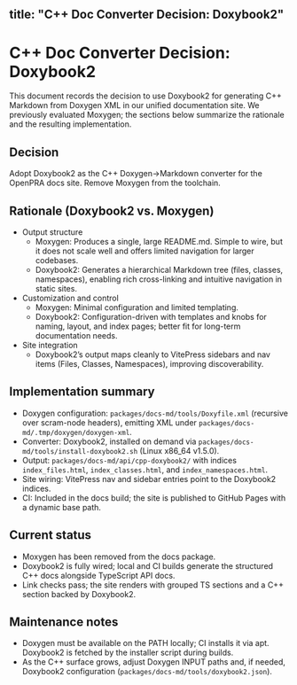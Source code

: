 ## title: "C++ Doc Converter Decision: Doxybook2"

# C++ Doc Converter Decision: Doxybook2

This document records the decision to use Doxybook2 for generating C++ Markdown from Doxygen XML in our unified documentation site. We previously evaluated Moxygen; the sections below summarize the rationale and the resulting implementation.

## Decision

Adopt Doxybook2 as the C++ Doxygen→Markdown converter for the OpenPRA docs site. Remove Moxygen from the toolchain.

## Rationale (Doxybook2 vs. Moxygen)

- Output structure
  - Moxygen: Produces a single, large README.md. Simple to wire, but it does not scale well and offers limited navigation for larger codebases.
  - Doxybook2: Generates a hierarchical Markdown tree (files, classes, namespaces), enabling rich cross-linking and intuitive navigation in static sites.
- Customization and control
  - Moxygen: Minimal configuration and limited templating.
  - Doxybook2: Configuration-driven with templates and knobs for naming, layout, and index pages; better fit for long-term documentation needs.
- Site integration
  - Doxybook2’s output maps cleanly to VitePress sidebars and nav items (Files, Classes, Namespaces), improving discoverability.

## Implementation summary

- Doxygen configuration: `packages/docs-md/tools/Doxyfile.xml` (recursive over scram-node headers), emitting XML under `packages/docs-md/.tmp/doxygen/doxygen-xml`.
- Converter: Doxybook2, installed on demand via `packages/docs-md/tools/install-doxybook2.sh` (Linux x86_64 v1.5.0).
- Output: `packages/docs-md/api/cpp-doxybook2/` with indices `index_files.html`, `index_classes.html`, and `index_namespaces.html`.
- Site wiring: VitePress nav and sidebar entries point to the Doxybook2 indices.
- CI: Included in the docs build; the site is published to GitHub Pages with a dynamic base path.

## Current status

- Moxygen has been removed from the docs package.
- Doxybook2 is fully wired; local and CI builds generate the structured C++ docs alongside TypeScript API docs.
- Link checks pass; the site renders with grouped TS sections and a C++ section backed by Doxybook2.

## Maintenance notes

- Doxygen must be available on the PATH locally; CI installs it via apt. Doxybook2 is fetched by the installer script during builds.
- As the C++ surface grows, adjust Doxygen INPUT paths and, if needed, Doxybook2 configuration (`packages/docs-md/tools/doxybook2.json`).
